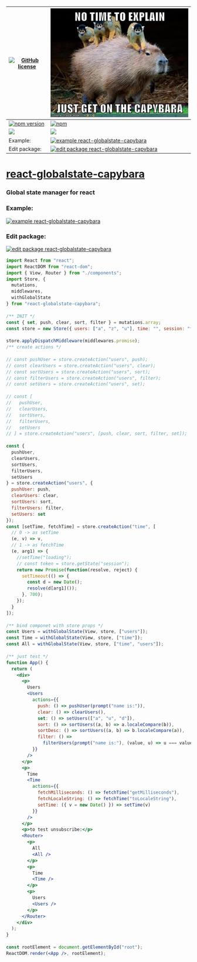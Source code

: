 
|[![GitHub license](https://img.shields.io/badge/license-MIT-blue.svg)](https://github.com/audi2014/react-globalstate-capybara/blob/master/LICENSE)|  ![enter image description here](https://github.com/audi2014/react-globalstate-capybara/raw/master/CoreConcepts.jpg) |
|--|--|
| [![npm version](https://img.shields.io/npm/v/react-globalstate-capybara.svg?style=flat)](https://www.npmjs.com/package/react-globalstate-capybara) | [![npm](https://img.shields.io/npm/dw/react-globalstate-capybara.svg)](https://www.npmjs.com/package/react-globalstate-capybara) |
| ![](https://img.shields.io/bundlephobia/min/react-globalstate-capybara.svg?style=flat) | ![](https://img.shields.io/github/languages/code-size/audi2014/react-globalstate-capybara.svg?style=flat) |
| Example: | [![example react-globalstate-capybara](https://codesandbox.io/static/img/play-codesandbox.svg)](https://codesandbox.io/s/3wk4z1kw6) |
| Edit package: | [![edit package react-globalstate-capybara](https://codesandbox.io/static/img/play-codesandbox.svg)](https://codesandbox.io/s/xr77n0049o) |



# [react-globalstate-capybara](https://github.com/audi2014/react-globalstate-capybara/)

### Global state manager for react

### Example:

[![example react-globalstate-capybara](https://codesandbox.io/static/img/play-codesandbox.svg)](https://codesandbox.io/s/3wk4z1kw6)

### Edit package:

[![edit package react-globalstate-capybara](https://codesandbox.io/static/img/play-codesandbox.svg)](https://codesandbox.io/s/xr77n0049o)

```jsx
import React from "react";
import ReactDOM from "react-dom";
import { View, Router } from "./components";
import Store, {
  mutations,
  middlewares,
  withGlobalState
} from "react-globalstate-capybara";

/** INIT */
const { set, push, clear, sort, filter } = mutations.array;
const store = new Store({ users: ["a", "z", "u"], time: "", session: "token" });

store.applyDispatchMiddleware(middlewares.promise);
/** create actions */

// const pushUser = store.createAction("users", push);
// const clearUsers = store.createAction("users", clear);
// const sortUsers = store.createAction("users", sort);
// const filterUsers = store.createAction("users", filter);
// const setUsers = store.createAction("users", set);

// const [
//   pushUser,
//   clearUsers,
//   sortUsers,
//   filterUsers,
//   setUsers
// ] = store.createAction("users", [push, clear, sort, filter, set]);

const {
  pushUser,
  clearUsers,
  sortUsers,
  filterUsers,
  setUsers
} = store.createAction("users", {
  pushUser: push,
  clearUsers: clear,
  sortUsers: sort,
  filterUsers: filter,
  setUsers: set
});
const [setTime, fetchTime] = store.createAction("time", [
  // 0 -> as setTime
  (e, v) => v,
  // 1 -> as fetchTime
  (e, arg1) => {
    //setTime("loading");
    // const token = store.getState("session");
    return new Promise(function(resolve, reject) {
      setTimeout(() => {
        const d = new Date();
        resolve(d[arg1]());
      }, 700);
    });
  }
]);

/** bind componet with store props */
const Users = withGlobalState(View, store, ["users"]);
const Time = withGlobalState(View, store, ["time"]);
const All = withGlobalState(View, store, ["time", "users"]);

/** just test */
function App() {
  return (
    <div>
      <p>
        Users
        <Users
          actions={{
            push: () => pushUser(prompt("name is:")),
            clear: () => clearUsers(),
            set: () => setUsers(["a", "u", "d"]),
            sort: () => sortUsers((a, b) => a.localeCompare(b)),
            sortDesc: () => sortUsers((a, b) => b.localeCompare(a)),
            filter: () =>
              filterUsers(prompt("name is:"), (value, u) => u === value)
          }}
        />
      </p>
      <p>
        Time
        <Time
          actions={{
            fetchMilliseconds: () => fetchTime("getMilliseconds"),
            fetchLocaleString: () => fetchTime("toLocaleString"),
            setTime: ({ v = new Date() }) => setTime(v)
          }}
        />
      </p>
      <p>to test unsubscribe:</p>
      <Router>
        <p>
          All
          <All />
        </p>
        <p>
          Time
          <Time />
        </p>
        <p>
          Users
          <Users />
        </p>
      </Router>
    </div>
  );
}

const rootElement = document.getElementById("root");
ReactDOM.render(<App />, rootElement);
```
